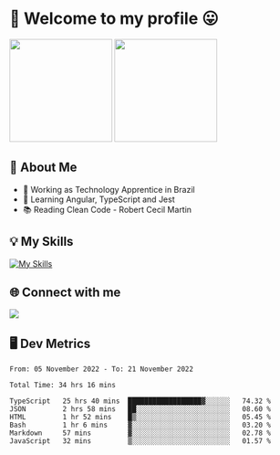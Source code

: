 # 🎉 Welcome to my profile 😛

<div>
  <img height="180em" src="https://github-readme-stats.vercel.app/api?username=VinicciusSantos&show_icons=true&icon_color=fff&include_all_commits=true&count_private=true&bg_color=30,08BEC1,394AAB&title_color=fff&text_color=fff"/>
  <img height="180em" src="https://github-readme-stats.vercel.app/api/top-langs/?username=VinicciusSantos&langs_count=8&layout=compact&include_all_commits=true&count_private=true&bg_color=30,3357AD,354DAD&title_color=fff&text_color=fff"/>
</div>


## 📖 About Me
- 🔭 Working as Technology Apprentice in Brazil
- 🌱 Learning Angular, TypeScript and Jest
- 📚 Reading Clean Code - Robert Cecil Martin

## 💡 My Skills

[![My Skills](https://skills.thijs.gg/icons?i=angular,react,html,css,sass,bootstrap,ts,js,nodejs,git,c,py,postgres)](https://github.com/VinicciusSantos)

## 🌐 Connect with me

<a href="https://www.linkedin.com/in/vinicius-guedes-b817aa223/"><img src="https://img.shields.io/badge/LinkedIn-0077B5?style=for-the-badge&logo=linkedin&logoColor=white"/></a>

## 🖥️ Dev Metrics

<!--START_SECTION:waka-->

```text
From: 05 November 2022 - To: 21 November 2022

Total Time: 34 hrs 16 mins

TypeScript   25 hrs 40 mins  ██████████████████▓░░░░░░   74.32 %
JSON         2 hrs 58 mins   ██░░░░░░░░░░░░░░░░░░░░░░░   08.60 %
HTML         1 hr 52 mins    █▒░░░░░░░░░░░░░░░░░░░░░░░   05.45 %
Bash         1 hr 6 mins     ▓░░░░░░░░░░░░░░░░░░░░░░░░   03.20 %
Markdown     57 mins         ▓░░░░░░░░░░░░░░░░░░░░░░░░   02.78 %
JavaScript   32 mins         ▒░░░░░░░░░░░░░░░░░░░░░░░░   01.57 %
```

<!--END_SECTION:waka-->
